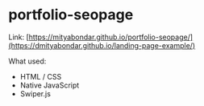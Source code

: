 # portfolio-seopage

Link: [https://mityabondar.github.io/portfolio-seopage/](https://dmityabondar.github.io/landing-page-example/)

What used:
- HTML / CSS
- Native JavaScript
- Swiper.js

